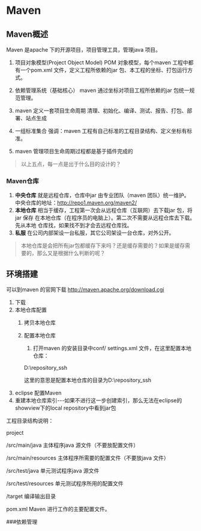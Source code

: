 # Maven
## Maven概述
Maven 是apache 下的开源项目，项目管理工具，管理java 项目。

1. 项目对象模型(Project Object Model)
POM 对象模型，每个maven 工程中都有一个pom.xml 文件，定义工程所依赖的jar 包、本工程的坐标、打包运行方式。

2. 依赖管理系统（基础核心）
maven 通过坐标对项目工程所依赖的jar 包统一规范管理。

3. maven 定义一套项目生命周期
清理、初始化、编译、测试、报告、打包、部署、站点生成

4. 一组标准集合
强调：maven 工程有自己标准的工程目录结构、定义坐标有标准。

5. maven 管理项目生命周期过程都是基于插件完成的

>以上五点，每一点是出于什么目的设计的？

### Maven仓库

1. **中央仓库**
就是远程仓库，仓库中jar 由专业团队（maven 团队）统一维护。
中央仓库的地址：http://repo1.maven.org/maven2/
2. **本地仓库**
相当于缓存，工程第一次会从远程仓库（互联网）去下载jar 包，将jar 保存
在本地仓库（在程序员的电脑上）。第二次不需要从远程仓库去下载。先从本地
仓库找，如果找不到才会去远程仓库找。
3. **私服**
在公司内部架设一台私服，其它公司架设一台仓库，对外公开。

>本地仓库是会把所有jar包都缓存下来吗？还是缓存需要的？如果是缓存需要的，那么又是根据什么判断的呢？

## 环境搭建
可以到maven 的官网下载
http://maven.apache.org/download.cgi

1. 下载
2. 本地仓库配置
	1. 拷贝本地仓库
	2. 配置本地仓库
		1. 打开maven 的安装目录中conf/ settings.xml 文件，在这里配置本地仓库：
		
		<localRepository>D:\repository_ssh</localRepository>
		
		这里的意思是配置本地仓库的目录为D:\repository_ssh
3. eclipse 配置Maven
4. 重建本地仓库索引---如果不进行这一步创建索引，那么无法在eclipse的showview下的local repository中看到jar包

工程目录结构说明：

project

/src/main/java 主体程序java 源文件（不要放配置文件）

/src/main/resources 主体程序所需要的配置文件（不要放java 文件）

/src/test/java 单元测试程序java 源文件

/src/test/resources 单元测试程序所用的配置文件

/target 编译输出目录

pom.xml Maven 进行工作的主要配置文件。

###依赖管理
